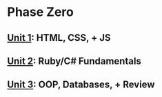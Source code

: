 # Phase Zero

## [Unit 1](./unit_1): HTML, CSS, + JS
## [Unit 2](./unit_2): Ruby/C# Fundamentals
## [Unit 3](./unit_3): OOP, Databases, + Review
